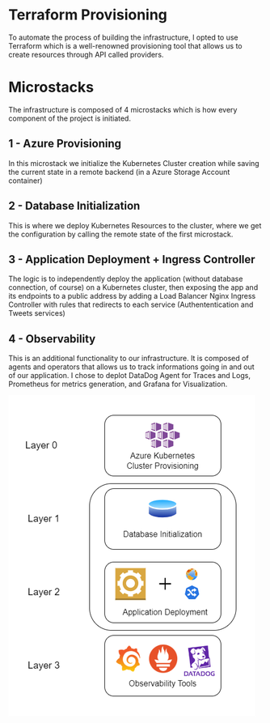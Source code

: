 # Terraform Provisioning

To automate the process of building the infrastructure, I opted to use Terraform which is a well-renowned provisioning tool that allows us to create resources through API called providers.

# Microstacks

The infrastructure is composed of 4 microstacks which is how every component of the project is initiated.

## 1 - Azure Provisioning
In this microstack we initialize the Kubernetes Cluster creation while saving the current state in a remote backend (in a Azure Storage Account container)
## 2 - Database Initialization
This is where we deploy Kubernetes Resources to the cluster, where we get the configuration by calling the remote state of the first microstack.
## 3 - Application Deployment + Ingress Controller
The logic is to independently deploy the application (without database connection, of course) on a Kubernetes cluster, then exposing the app and its endpoints to a public address by adding a Load Balancer Nginx Ingress Controller with rules that redirects to each service (Authententication and Tweets services)
## 4 - Observability
This is an additional functionality to our infrastructure. It is composed of agents and operators that allows us to track informations going in and out of our application. I chose to deplot DataDog Agent for Traces and Logs, Prometheus for metrics generation, and Grafana for Visualization.

![Microstacks](../assets/MicroStacks.png)